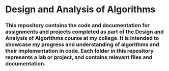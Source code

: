 <h1>Design and Analysis of Algorithms</h1>



<h3  font-family: 'Montserrat', sans-serif;>This repository contains the code and documentation for assignments and projects completed as part of the Design and Analysis of Algorithms course at my college. It is intended to showcase my progress and understanding of algorithms and their implementation in code.
Each folder in this repository represents a lab or project, and contains relevant files and documentation.</h3>
